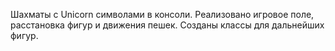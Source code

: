 Шахматы с Unicorn символами в консоли.
Реализовано игровое поле, расстановка фигур и движения пешек. Созданы классы для дальнейших фигур.
